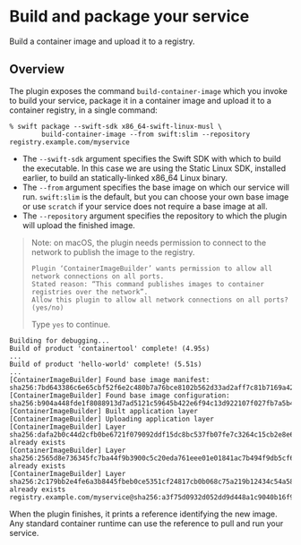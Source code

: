 # Build and package your service

Build a container image and upload it to a registry.

## Overview

The plugin exposes the command `build-container-image` which you invoke to build your service, package it in a container image and upload it to a container registry, in a single command:

```shell
% swift package --swift-sdk x86_64-swift-linux-musl \
        build-container-image --from swift:slim --repository registry.example.com/myservice
```

* The `--swift-sdk` argument specifies the Swift SDK with which to build the executable.   In this case we are using the Static Linux SDK, installed earlier, to build an statically-linked x86_64 Linux binary.
* The `--from` argument specifies the base image on which our service will run.   `swift:slim` is the default, but you can choose your own base image or use `scratch` if your service does not require a base image at all.
* The `--repository` argument specifies the repository to which the plugin will upload the finished image.

> Note: on macOS, the plugin needs permission to connect to the network to publish the image to the registry.
>
> ```
> Plugin ‘ContainerImageBuilder’ wants permission to allow all network connections on all ports.
> Stated reason: “This command publishes images to container registries over the network”.
> Allow this plugin to allow all network connections on all ports? (yes/no)
> ```
>
> Type `yes` to continue.

```
Building for debugging...
Build of product 'containertool' complete! (4.95s)
...
Build of product 'hello-world' complete! (5.51s)
...
[ContainerImageBuilder] Found base image manifest: sha256:7bd643386c6e65cbf52f6e2c480b7a76bce8102b562d33ad2aff7c81b7169a42
[ContainerImageBuilder] Found base image configuration: sha256:b904a448fde1f8088913d7ad5121c59645b422e6f94c13d922107f027fb7a5b4
[ContainerImageBuilder] Built application layer
[ContainerImageBuilder] Uploading application layer
[ContainerImageBuilder] Layer sha256:dafa2b0c44d2cfb0be6721f079092ddf15dc8bc537fb07fe7c3264c15cb2e8e6: already exists
[ContainerImageBuilder] Layer sha256:2565d8e736345fc7ba44f9b3900c5c20eda761eee01e01841ac7b494f9db5cf6: already exists
[ContainerImageBuilder] Layer sha256:2c179bb2e4fe6a3b8445fbeb0ce5351cf24817cb0b068c75a219b12434c54a58: already exists
registry.example.com/myservice@sha256:a3f75d0932d052dd9d448a1c9040b16f9f2c2ed9190317147dee95a218faf1df
```

When the plugin finishes, it prints a reference identifying the new image.
Any standard container runtime can use the reference to pull and run your service.
